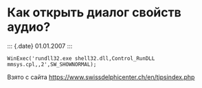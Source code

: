Как открыть диалог свойств аудио?
=================================

::: {.date}
01.01.2007
:::

    WinExec('rundll32.exe shell32.dll,Control_RunDLL mmsys.cpl,,2',SW_SHOWNORMAL); 

Взято с сайта <https://www.swissdelphicenter.ch/en/tipsindex.php>
